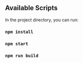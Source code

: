 
## Available Scripts

In the project directory, you can run:

### `npm install`
### `npm start`
### `npm run build`

